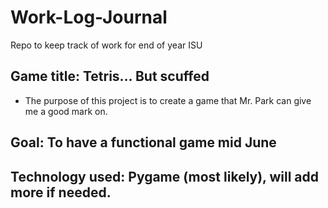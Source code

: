 # Work-Log-Journal
Repo to keep track of work for end of year ISU

## Game title: Tetris... But scuffed 

* The purpose of this project is to create a game that Mr. Park can give me a good mark on.

## Goal: To have a functional game mid June

## Technology used: Pygame (most likely), will add more if needed.



